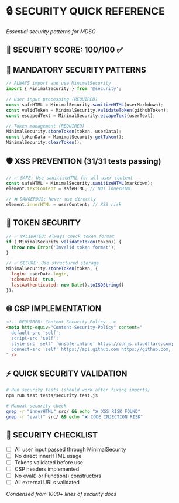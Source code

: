 # 🔒 SECURITY QUICK REFERENCE
*Essential security patterns for MDSG*

## 🎯 **SECURITY SCORE: 100/100** ✅

## 🚨 **MANDATORY SECURITY PATTERNS**
```javascript
// ALWAYS import and use MinimalSecurity
import { MinimalSecurity } from '@security';

// User input processing (REQUIRED)
const safeHTML = MinimalSecurity.sanitizeHTML(userMarkdown);
const validToken = MinimalSecurity.validateToken(githubToken);
const escapedText = MinimalSecurity.escapeText(userText);

// Token management (REQUIRED)  
MinimalSecurity.storeToken(token, userData);
const tokenData = MinimalSecurity.getToken();
MinimalSecurity.clearToken();
```

## 🛡️ **XSS PREVENTION** (31/31 tests passing)
```javascript
// ✅ SAFE: Use sanitizeHTML for all user content
const safeHTML = MinimalSecurity.sanitizeHTML(markdown);
element.textContent = safeHTML; // NOT innerHTML

// ❌ DANGEROUS: Never use directly
element.innerHTML = userContent; // XSS risk
```

## 🔐 **TOKEN SECURITY**
```javascript
// ✅ VALIDATED: Always check token format
if (!MinimalSecurity.validateToken(token)) {
  throw new Error('Invalid token format');
}

// ✅ SECURE: Use structured storage
MinimalSecurity.storeToken(token, {
  login: userData.login,
  tokenValid: true,
  lastAuthenticated: new Date().toISOString()
});
```

## 🌐 **CSP IMPLEMENTATION**
```html
<!-- REQUIRED: Content Security Policy -->
<meta http-equiv="Content-Security-Policy" content="
  default-src 'self';
  script-src 'self';
  style-src 'self' 'unsafe-inline' https://cdnjs.cloudflare.com;
  connect-src 'self' https://api.github.com https://github.com;
" />
```

## ⚡ **QUICK SECURITY VALIDATION**
```bash
# Run security tests (should work after fixing imports)
npm run test tests/security.test.js 

# Manual security check
grep -r "innerHTML" src/ && echo "❌ XSS RISK FOUND"
grep -r "eval(" src/ && echo "❌ CODE INJECTION RISK"
```

## 🎯 **SECURITY CHECKLIST**
- [ ] All user input passed through MinimalSecurity
- [ ] No direct innerHTML usage  
- [ ] Tokens validated before use
- [ ] CSP headers implemented
- [ ] No eval() or Function() constructors
- [ ] All external URLs validated

*Condensed from 1000+ lines of security docs*
